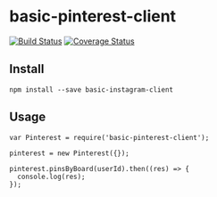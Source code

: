 # basic-pinterest-client
[![Build Status](https://travis-ci.org/gjlaubenstein/basic-pinterest-client.svg?branch=master)](https://travis-ci.org/gjlaubenstein/basic-pinterest-client)
[![Coverage Status](https://coveralls.io/repos/gjlaubenstein/basic-pinterest-client/badge.svg?branch=master&service=github)](https://coveralls.io/github/gjlaubenstein/basic-pinterest-client?branch=master)

## Install
`npm install --save basic-instagram-client`

## Usage
```
var Pinterest = require('basic-pinterest-client');

pinterest = new Pinterest({});

pinterest.pinsByBoard(userId).then((res) => {
  console.log(res);
});

```
